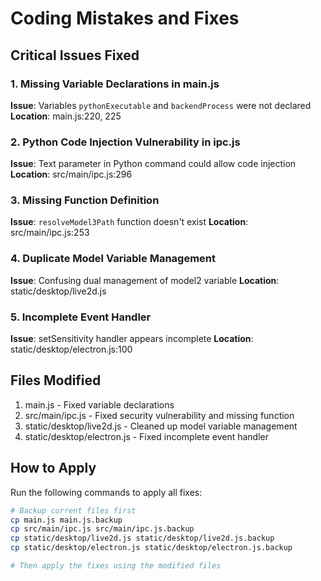 # Coding Mistakes and Fixes

## Critical Issues Fixed

### 1. Missing Variable Declarations in main.js
**Issue**: Variables `pythonExecutable` and `backendProcess` were not declared
**Location**: main.js:220, 225

### 2. Python Code Injection Vulnerability in ipc.js
**Issue**: Text parameter in Python command could allow code injection
**Location**: src/main/ipc.js:296

### 3. Missing Function Definition
**Issue**: `resolveModel3Path` function doesn't exist
**Location**: src/main/ipc.js:253

### 4. Duplicate Model Variable Management
**Issue**: Confusing dual management of model2 variable
**Location**: static/desktop/live2d.js

### 5. Incomplete Event Handler
**Issue**: setSensitivity handler appears incomplete
**Location**: static/desktop/electron.js:100

## Files Modified
1. main.js - Fixed variable declarations
2. src/main/ipc.js - Fixed security vulnerability and missing function
3. static/desktop/live2d.js - Cleaned up model variable management
4. static/desktop/electron.js - Fixed incomplete event handler

## How to Apply
Run the following commands to apply all fixes:
```bash
# Backup current files first
cp main.js main.js.backup
cp src/main/ipc.js src/main/ipc.js.backup
cp static/desktop/live2d.js static/desktop/live2d.js.backup
cp static/desktop/electron.js static/desktop/electron.js.backup

# Then apply the fixes using the modified files